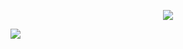 <p align="center">
  <img src="https://github-readme-stats.vercel.app/api?username=FlimixST&show_icons=true&theme=jolly">
  <p></p>
  <img src="[![GitHub Streak](https://streak-stats.demolab.com?user=flimixst&theme=catppuccin-macchiato)](https://git.io/streak-stats)">
</p>
